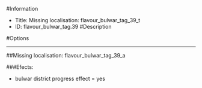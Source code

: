 #Information
 - Title: Missing localisation: flavour_bulwar_tag_39_t
 - ID: flavour_bulwar_tag.39
#Description

#Options

___
##Missing localisation: flavour_bulwar_tag_39_a

###Efects:<ul><li>bulwar district progress effect = yes</li></ul>
